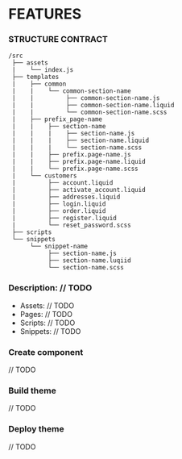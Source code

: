 # FEATURES


### STRUCTURE CONTRACT
```
/src
 ├── assets
 |    └── index.js
 ├── templates
 |    ├── common
 |    |    └── common-section-name
 |    |         ├── common-section-name.js
 |    |         ├── common-section-name.liquid
 |    |         └── common-section-name.scss
 |    ├── prefix_page-name
 |    |    ├── section-name
 |    |    |    ├── section-name.js
 |    |    |    ├── section-name.liquid
 |    |    |    └── section-name.scss
 |    |    ├── prefix.page-name.js
 |    |    ├── prefix.page-name.liquid
 |    |    └── prefix.page-name.scss
 |    └── customers
 |         ├── account.liquid
 |         ├── activate_account.liquid
 |         ├── addresses.liquid
 |         ├── login.liquid
 |         ├── order.liquid
 |         ├── register.liquid
 |         └── reset_password.scss
 ├── scripts
 └── snippets
      └── snippet-name
           ├── section-name.js
           ├── section-name.luqiid
           └── section-name.scss
```

### Description: // TODO
- Assets: // TODO
- Pages: // TODO
- Scripts: // TODO
- Snippets: // TODO



### Create component
// TODO


### Build theme
// TODO


### Deploy theme
// TODO

